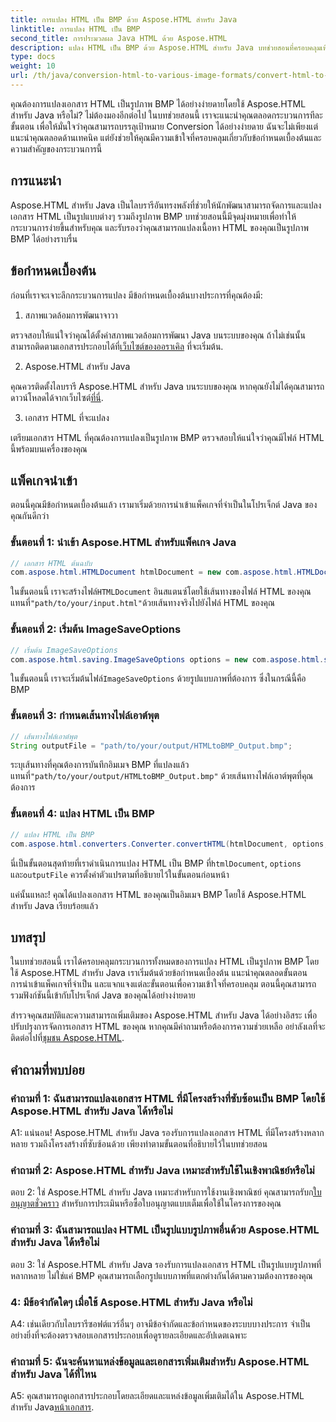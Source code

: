 ```yaml
---
title: การแปลง HTML เป็น BMP ด้วย Aspose.HTML สำหรับ Java
linktitle: การแปลง HTML เป็น BMP
second_title: การประมวลผล Java HTML ด้วย Aspose.HTML
description: แปลง HTML เป็น BMP ด้วย Aspose.HTML สำหรับ Java บทช่วยสอนที่ครอบคลุมเพื่อแปลงเอกสาร HTML เป็นอิมเมจ BMP ได้อย่างราบรื่นโดยใช้ Aspose.HTML สำหรับ Java
type: docs
weight: 10
url: /th/java/conversion-html-to-various-image-formats/convert-html-to-bmp/
---
```

คุณต้องการแปลงเอกสาร HTML เป็นรูปภาพ BMP ได้อย่างง่ายดายโดยใช้ Aspose.HTML สำหรับ Java หรือไม่? ไม่ต้องมองอีกต่อไป ในบทช่วยสอนนี้ เราจะแนะนำคุณตลอดกระบวนการทีละขั้นตอน เพื่อให้มั่นใจว่าคุณสามารถบรรลุเป้าหมาย Conversion ได้อย่างง่ายดาย ฉันจะไม่เพียงแต่แนะนำคุณตลอดด้านเทคนิค แต่ยังช่วยให้คุณมีความเข้าใจที่ครอบคลุมเกี่ยวกับข้อกำหนดเบื้องต้นและความสำคัญของกระบวนการนี้ 

## การแนะนำ

Aspose.HTML สำหรับ Java เป็นไลบรารีอันทรงพลังที่ช่วยให้นักพัฒนาสามารถจัดการและแปลงเอกสาร HTML เป็นรูปแบบต่างๆ รวมถึงรูปภาพ BMP บทช่วยสอนนี้มีจุดมุ่งหมายเพื่อทำให้กระบวนการง่ายขึ้นสำหรับคุณ และรับรองว่าคุณสามารถแปลงเนื้อหา HTML ของคุณเป็นรูปภาพ BMP ได้อย่างราบรื่น

## ข้อกำหนดเบื้องต้น

ก่อนที่เราจะเจาะลึกกระบวนการแปลง มีข้อกำหนดเบื้องต้นบางประการที่คุณต้องมี:

1. สภาพแวดล้อมการพัฒนาจาวา

 ตรวจสอบให้แน่ใจว่าคุณได้ตั้งค่าสภาพแวดล้อมการพัฒนา Java บนระบบของคุณ ถ้าไม่เช่นนั้นสามารถติดตามเอกสารประกอบได้ที่[เว็บไซต์ของออราเคิล](https://www.oracle.com/java/technologies/javase-downloads.html) ที่จะเริ่มต้น.

2. Aspose.HTML สำหรับ Java

คุณควรติดตั้งไลบรารี Aspose.HTML สำหรับ Java บนระบบของคุณ หากคุณยังไม่ได้คุณสามารถดาวน์โหลดได้จากเว็บไซต์[ที่นี่](https://releases.aspose.com/html/java/).

3. เอกสาร HTML ที่จะแปลง

เตรียมเอกสาร HTML ที่คุณต้องการแปลงเป็นรูปภาพ BMP ตรวจสอบให้แน่ใจว่าคุณมีไฟล์ HTML นี้พร้อมบนเครื่องของคุณ

## แพ็คเกจนำเข้า

ตอนนี้คุณมีข้อกำหนดเบื้องต้นแล้ว เรามาเริ่มด้วยการนำเข้าแพ็คเกจที่จำเป็นในโปรเจ็กต์ Java ของคุณกันดีกว่า

### ขั้นตอนที่ 1: นำเข้า Aspose.HTML สำหรับแพ็คเกจ Java

```java
// เอกสาร HTML ต้นฉบับ
com.aspose.html.HTMLDocument htmlDocument = new com.aspose.html.HTMLDocument("path/to/your/input.html");
```

 ในขั้นตอนนี้ เราจะสร้างไฟล์`HTMLDocument` อินสแตนซ์โดยใช้เส้นทางของไฟล์ HTML ของคุณ แทนที่`"path/to/your/input.html"`ด้วยเส้นทางจริงไปยังไฟล์ HTML ของคุณ

### ขั้นตอนที่ 2: เริ่มต้น ImageSaveOptions

```java
// เริ่มต้น ImageSaveOptions
com.aspose.html.saving.ImageSaveOptions options = new com.aspose.html.saving.ImageSaveOptions(com.aspose.html.rendering.image.ImageFormat.Bmp);
```

 ในขั้นตอนนี้ เราจะเริ่มต้นไฟล์`ImageSaveOptions` ด้วยรูปแบบภาพที่ต้องการ ซึ่งในกรณีนี้คือ BMP

### ขั้นตอนที่ 3: กำหนดเส้นทางไฟล์เอาต์พุต

```java
// เส้นทางไฟล์เอาต์พุต
String outputFile = "path/to/your/output/HTMLtoBMP_Output.bmp";
```

 ระบุเส้นทางที่คุณต้องการบันทึกอิมเมจ BMP ที่แปลงแล้ว แทนที่`"path/to/your/output/HTMLtoBMP_Output.bmp"` ด้วยเส้นทางไฟล์เอาต์พุตที่คุณต้องการ

### ขั้นตอนที่ 4: แปลง HTML เป็น BMP

```java
// แปลง HTML เป็น BMP
com.aspose.html.converters.Converter.convertHTML(htmlDocument, options, outputFile);
```

 นี่เป็นขั้นตอนสุดท้ายที่เราดำเนินการแปลง HTML เป็น BMP ที่`htmlDocument`, `options` และ`outputFile` ควรตั้งค่าตัวแปรตามที่อธิบายไว้ในขั้นตอนก่อนหน้า

แค่นั้นแหละ! คุณได้แปลงเอกสาร HTML ของคุณเป็นอิมเมจ BMP โดยใช้ Aspose.HTML สำหรับ Java เรียบร้อยแล้ว

## บทสรุป

ในบทช่วยสอนนี้ เราได้ครอบคลุมกระบวนการทั้งหมดของการแปลง HTML เป็นรูปภาพ BMP โดยใช้ Aspose.HTML สำหรับ Java เราเริ่มต้นด้วยข้อกำหนดเบื้องต้น แนะนำคุณตลอดขั้นตอนการนำเข้าแพ็คเกจที่จำเป็น และแจกแจงแต่ละขั้นตอนเพื่อความเข้าใจที่ครอบคลุม ตอนนี้คุณสามารถรวมฟังก์ชันนี้เข้ากับโปรเจ็กต์ Java ของคุณได้อย่างง่ายดาย

 สำรวจคุณสมบัติและความสามารถเพิ่มเติมของ Aspose.HTML สำหรับ Java ได้อย่างอิสระ เพื่อปรับปรุงการจัดการเอกสาร HTML ของคุณ หากคุณมีคำถามหรือต้องการความช่วยเหลือ อย่าลังเลที่จะติดต่อไปที่[ชุมชน Aspose.HTML](https://forum.aspose.com/).

## คำถามที่พบบ่อย

### คำถามที่ 1: ฉันสามารถแปลงเอกสาร HTML ที่มีโครงสร้างที่ซับซ้อนเป็น BMP โดยใช้ Aspose.HTML สำหรับ Java ได้หรือไม่

A1: แน่นอน! Aspose.HTML สำหรับ Java รองรับการแปลงเอกสาร HTML ที่มีโครงสร้างหลากหลาย รวมถึงโครงสร้างที่ซับซ้อนด้วย เพียงทำตามขั้นตอนที่อธิบายไว้ในบทช่วยสอน

### คำถามที่ 2: Aspose.HTML สำหรับ Java เหมาะสำหรับใช้ในเชิงพาณิชย์หรือไม่

 ตอบ 2: ใช่ Aspose.HTML สำหรับ Java เหมาะสำหรับการใช้งานเชิงพาณิชย์ คุณสามารถรับก[ใบอนุญาตชั่วคราว](https://purchase.aspose.com/temporary-license/) สำหรับการประเมินหรือซื้อใบอนุญาตแบบเต็มเพื่อใช้ในโครงการของคุณ

### คำถามที่ 3: ฉันสามารถแปลง HTML เป็นรูปแบบรูปภาพอื่นด้วย Aspose.HTML สำหรับ Java ได้หรือไม่

ตอบ 3: ใช่ Aspose.HTML สำหรับ Java รองรับการแปลงเอกสาร HTML เป็นรูปแบบรูปภาพที่หลากหลาย ไม่ใช่แค่ BMP คุณสามารถเลือกรูปแบบภาพที่แตกต่างกันได้ตามความต้องการของคุณ

### 4: มีข้อจำกัดใดๆ เมื่อใช้ Aspose.HTML สำหรับ Java หรือไม่

A4: เช่นเดียวกับไลบรารีซอฟต์แวร์อื่นๆ อาจมีข้อจำกัดและข้อกำหนดของระบบบางประการ จำเป็นอย่างยิ่งที่จะต้องตรวจสอบเอกสารประกอบเพื่อดูรายละเอียดและอัปเดตเฉพาะ

### คำถามที่ 5: ฉันจะค้นหาแหล่งข้อมูลและเอกสารเพิ่มเติมสำหรับ Aspose.HTML สำหรับ Java ได้ที่ไหน

A5: คุณสามารถดูเอกสารประกอบโดยละเอียดและแหล่งข้อมูลเพิ่มเติมได้ใน Aspose.HTML สำหรับ Java[หน้าเอกสาร](https://reference.aspose.com/html/java/).